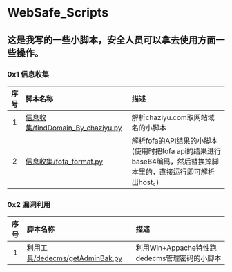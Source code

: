 # WebSafe_Scripts
## 这是我写的一些小脚本，安全人员可以拿去使用方面一些操作。
### 0x1 信息收集
|序号|脚本名称|描述|
|:---:|:---|:---|
|1|[信息收集/findDomain_By_chaziyu.py](信息收集/findDomain_By_chaziyu.py)|解析chaziyu.com取网站域名的小脚本|
|2|[信息收集/fofa_format.py](信息收集/fofa_format.py)|解析fofa的API结果的小脚本(使用时把fofa api的结果进行base64编码，然后替换掉脚本里的，直接运行即可解析出host。)|

### 0x2 漏洞利用
|序号|脚本名称|描述|
|:---:|:---|:---|
|1|[利用工具/dedecms/getAdminBak.py](利用工具/dedecms/getAdminBak.py)|利用Win+Appache特性跑dedecms管理密码的小脚本|
